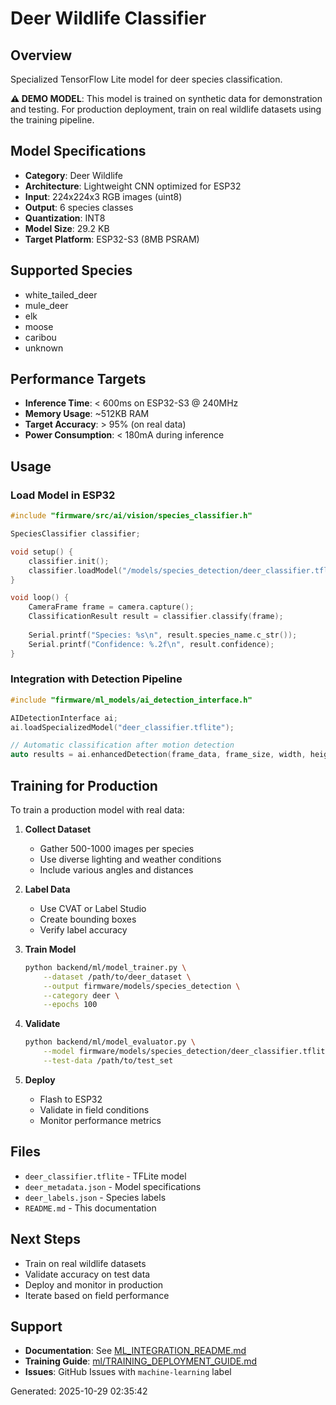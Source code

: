 # Deer Wildlife Classifier

## Overview
Specialized TensorFlow Lite model for deer species classification.

**⚠️ DEMO MODEL**: This model is trained on synthetic data for demonstration and testing.
For production deployment, train on real wildlife datasets using the training pipeline.

## Model Specifications
- **Category**: Deer Wildlife
- **Architecture**: Lightweight CNN optimized for ESP32
- **Input**: 224x224x3 RGB images (uint8)
- **Output**: 6 species classes
- **Quantization**: INT8
- **Model Size**: 29.2 KB
- **Target Platform**: ESP32-S3 (8MB PSRAM)

## Supported Species
- white_tailed_deer
- mule_deer
- elk
- moose
- caribou
- unknown

## Performance Targets
- **Inference Time**: < 600ms on ESP32-S3 @ 240MHz
- **Memory Usage**: ~512KB RAM
- **Target Accuracy**: > 95% (on real data)
- **Power Consumption**: < 180mA during inference

## Usage

### Load Model in ESP32
```cpp
#include "firmware/src/ai/vision/species_classifier.h"

SpeciesClassifier classifier;

void setup() {
    classifier.init();
    classifier.loadModel("/models/species_detection/deer_classifier.tflite");
}

void loop() {
    CameraFrame frame = camera.capture();
    ClassificationResult result = classifier.classify(frame);
    
    Serial.printf("Species: %s\n", result.species_name.c_str());
    Serial.printf("Confidence: %.2f\n", result.confidence);
}
```

### Integration with Detection Pipeline
```cpp
#include "firmware/ml_models/ai_detection_interface.h"

AIDetectionInterface ai;
ai.loadSpecializedModel("deer_classifier.tflite");

// Automatic classification after motion detection
auto results = ai.enhancedDetection(frame_data, frame_size, width, height);
```

## Training for Production

To train a production model with real data:

1. **Collect Dataset**
   - Gather 500-1000 images per species
   - Use diverse lighting and weather conditions
   - Include various angles and distances

2. **Label Data**
   - Use CVAT or Label Studio
   - Create bounding boxes
   - Verify label accuracy

3. **Train Model**
   ```bash
   python backend/ml/model_trainer.py \
       --dataset /path/to/deer_dataset \
       --output firmware/models/species_detection \
       --category deer \
       --epochs 100
   ```

4. **Validate**
   ```bash
   python backend/ml/model_evaluator.py \
       --model firmware/models/species_detection/deer_classifier.tflite \
       --test-data /path/to/test_set
   ```

5. **Deploy**
   - Flash to ESP32
   - Validate in field conditions
   - Monitor performance metrics

## Files
- `deer_classifier.tflite` - TFLite model
- `deer_metadata.json` - Model specifications
- `deer_labels.json` - Species labels
- `README.md` - This documentation

## Next Steps
- Train on real wildlife datasets
- Validate accuracy on test data
- Deploy and monitor in production
- Iterate based on field performance

## Support
- **Documentation**: See [ML_INTEGRATION_README.md](../../ML_INTEGRATION_README.md)
- **Training Guide**: [ml/TRAINING_DEPLOYMENT_GUIDE.md](../../ml/TRAINING_DEPLOYMENT_GUIDE.md)
- **Issues**: GitHub Issues with `machine-learning` label

Generated: 2025-10-29 02:35:42

